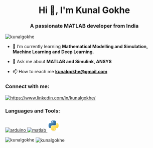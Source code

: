 <h1 align="center">Hi 👋, I'm Kunal Gokhe</h1>
<h3 align="center">A passionate MATLAB developer from India</h3>

<p align="left"> <img src="https://komarev.com/ghpvc/?username=kunalgokhe&label=Profile%20views&color=0e75b6&style=flat" alt="kunalgokhe" /> </p>

- 🌱 I’m currently learning **Mathematical Modelling and Simulation, Machine Learning and Deep Learning.**

- 💬 Ask me about **MATLAB and Simulink, ANSYS**

- 📫 How to reach me **kunalgokhe@gmail.com**

<h3 align="left">Connect with me:</h3>
<p align="left">
<a href="https://linkedin.com/in/https://www.linkedin.com/in/kunalgokhe/" target="blank"><img align="center" src="https://raw.githubusercontent.com/rahuldkjain/github-profile-readme-generator/master/src/images/icons/Social/linked-in-alt.svg" alt="https://www.linkedin.com/in/kunalgokhe/" height="30" width="40" /></a>
</p>

<h3 align="left">Languages and Tools:</h3>
<p align="left"> <a href="https://www.arduino.cc/" target="_blank" rel="noreferrer"> <img src="https://cdn.worldvectorlogo.com/logos/arduino-1.svg" alt="arduino" width="40" height="40"/> </a> <a href="https://www.mathworks.com/" target="_blank" rel="noreferrer"> <img src="https://upload.wikimedia.org/wikipedia/commons/2/21/Matlab_Logo.png" alt="matlab" width="40" height="40"/> </a> <a href="https://www.python.org" target="_blank" rel="noreferrer"> <img src="https://raw.githubusercontent.com/devicons/devicon/master/icons/python/python-original.svg" alt="python" width="40" height="40"/> </a> </p>

<p><img align="left" src="https://github-readme-stats.vercel.app/api/top-langs?username=kunalgokhe&show_icons=true&locale=en&layout=compact" alt="kunalgokhe" /></p>

<p>&nbsp;<img align="center" src="https://github-readme-stats.vercel.app/api?username=kunalgokhe&show_icons=true&locale=en" alt="kunalgokhe" /></p>
